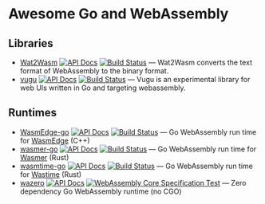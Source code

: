 # Awesome Go and WebAssembly

## Libraries
- [Wat2Wasm](https://github.com/bytecodealliance/wasmtime-go/blob/main/wat2wasm.go) [![API Docs](https://pkg.go.dev/badge/github.com/bytecodealliance/wasmtime-go)](https://pkg.go.dev/github.com/bytecodealliance/wasmtime-go#Wat2Wasm) [![Build Status](https://github.com/bytecodealliance/wasmtime-go/workflows/CI/badge.svg)](https://github.com/bytecodealliance/wasmtime-go/actions?query=workflow%3ACI) — Wat2Wasm converts the text format of WebAssembly to the binary format.
- [vugu](https://github.com/vugu/vugu) [![API Docs](https://pkg.go.dev/badge/github.com/vugu/vugu)](https://pkg.go.dev/github.com/vugu/vugu) [![Build Status](https://api.travis-ci.org/vugu/vugu.svg?branch=master)](https://travis-ci.org/github/vugu/vugu) — Vugu is an experimental library for web UIs written in Go and targeting webassembly.
## Runtimes
- [WasmEdge-go](https://github.com/second-state/WasmEdge-go) [![API Docs](https://pkg.go.dev/badge/second-state/WasmEdge-go)](https://pkg.go.dev/github.com/second-state/WasmEdge-go) [![Build Status](https://github.com/wasmerio/wasmer-go/workflows/Build%20and%20Test/badge.svg)](https://github.com/wasmerio/wasmer-go/actions?query=workflow%3A%22Build+and+Test%22) — Go WebAssembly run time for [WasmEdge](https://github.com/WasmEdge/WasmEdge) (C++)
- [wasmer-go](https://github.com/wasmerio/wasmer-go) [![API Docs](https://pkg.go.dev/badge/github.com/wasmerio/wasmer-go/wasmer)](https://pkg.go.dev/github.com/wasmerio/wasmer-go/wasmer) [![Build Status](https://github.com/wasmerio/wasmer-go/workflows/Build%20and%20Test/badge.svg)](https://github.com/wasmerio/wasmer-go/actions?query=workflow%3A%22Build+and+Test%22) — Go WebAssembly run time for [Wasmer](https://github.com/wasmerio/wasmer) (Rust)
- [wasmtime-go](https://github.com/bytecodealliance/wasmtime-go) [![API Docs](https://pkg.go.dev/badge/github.com/bytecodealliance/wasmtime-go)](https://pkg.go.dev/github.com/bytecodealliance/wasmtime-go) [![Build Status](https://github.com/bytecodealliance/wasmtime-go/workflows/CI/badge.svg)](https://github.com/bytecodealliance/wasmtime-go/actions?query=workflow%3ACI) — Go WebAssembly run time for [Wastime](https://github.com/bytecodealliance/wasmtime) (Rust)
- [wazero](https://github.com/tetratelabs/wazero) [![API Docs](https://pkg.go.dev/badge//github.com/tetratelabs/wazero)](https://pkg.go.dev/github.com/tetratelabs/wazero) [![WebAssembly Core Specification Test](https://github.com/tetratelabs/wazero/actions/workflows/spectest.yaml/badge.svg)](https://github.com/tetratelabs/wazero/actions/workflows/spectest.yaml) — Zero dependency Go WebAssembly runtime (no CGO)
